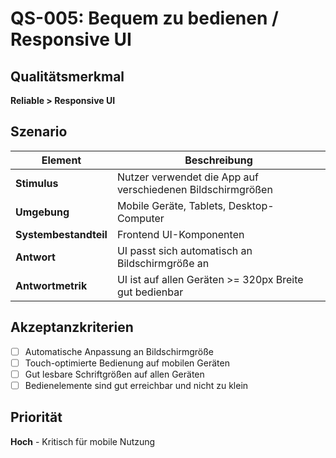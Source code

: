 # QS-005: Bequem zu bedienen / Responsive UI

## Qualitätsmerkmal
**Reliable > Responsive UI**

## Szenario

| Element               | Beschreibung                                                    |
|-----------------------|-----------------------------------------------------------------|
| **Stimulus**          | Nutzer verwendet die App auf verschiedenen Bildschirmgrößen    |
| **Umgebung**          | Mobile Geräte, Tablets, Desktop-Computer                       |
| **Systembestandteil** | Frontend UI-Komponenten                                         |
| **Antwort**           | UI passt sich automatisch an Bildschirmgröße an                |
| **Antwortmetrik**     | UI ist auf allen Geräten >= 320px Breite gut bedienbar        |

## Akzeptanzkriterien
- [ ] Automatische Anpassung an Bildschirmgröße
- [ ] Touch-optimierte Bedienung auf mobilen Geräten
- [ ] Gut lesbare Schriftgrößen auf allen Geräten
- [ ] Bedienelemente sind gut erreichbar und nicht zu klein

## Priorität
**Hoch** - Kritisch für mobile Nutzung